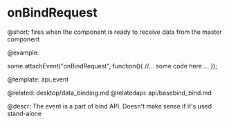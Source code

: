 onBindRequest
=============


@short: fires when the component is ready to receive data from the master component
	

@example: 
	
some.attachEvent("onBindRequest", function(){
    //... some code here ... 
});

@template:	api_event

@related: 
	desktop/data_binding.md
@relatedapi:
	api/basebind_bind.md
	
@descr:
The event is a part of bind API. Doesn't make sense if it's used stand-alone 
